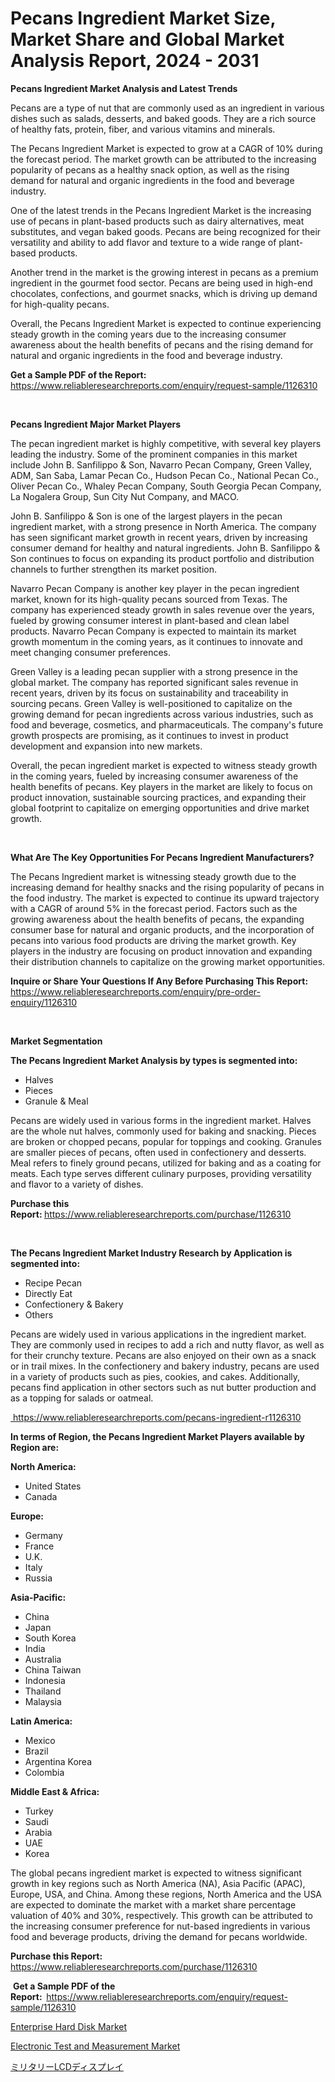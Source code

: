 <p><h1>Pecans Ingredient Market Size, Market Share and Global Market Analysis Report, 2024 - 2031</h1></p><p><strong>Pecans Ingredient Market Analysis and Latest Trends</strong></p>
<p><p>Pecans are a type of nut that are commonly used as an ingredient in various dishes such as salads, desserts, and baked goods. They are a rich source of healthy fats, protein, fiber, and various vitamins and minerals.</p><p>The Pecans Ingredient Market is expected to grow at a CAGR of 10% during the forecast period. The market growth can be attributed to the increasing popularity of pecans as a healthy snack option, as well as the rising demand for natural and organic ingredients in the food and beverage industry.</p><p>One of the latest trends in the Pecans Ingredient Market is the increasing use of pecans in plant-based products such as dairy alternatives, meat substitutes, and vegan baked goods. Pecans are being recognized for their versatility and ability to add flavor and texture to a wide range of plant-based products.</p><p>Another trend in the market is the growing interest in pecans as a premium ingredient in the gourmet food sector. Pecans are being used in high-end chocolates, confections, and gourmet snacks, which is driving up demand for high-quality pecans.</p><p>Overall, the Pecans Ingredient Market is expected to continue experiencing steady growth in the coming years due to the increasing consumer awareness about the health benefits of pecans and the rising demand for natural and organic ingredients in the food and beverage industry.</p></p>
<p><strong>Get a Sample PDF of the Report:&nbsp;</strong> <a href="https://www.reliableresearchreports.com/enquiry/request-sample/1126310">https://www.reliableresearchreports.com/enquiry/request-sample/1126310</a></p>
<p>&nbsp;</p>
<p><strong>Pecans Ingredient Major Market Players</strong></p>
<p><p>The pecan ingredient market is highly competitive, with several key players leading the industry. Some of the prominent companies in this market include John B. Sanfilippo & Son, Navarro Pecan Company, Green Valley, ADM, San Saba, Lamar Pecan Co., Hudson Pecan Co., National Pecan Co., Oliver Pecan Co., Whaley Pecan Company, South Georgia Pecan Company, La Nogalera Group, Sun City Nut Company, and MACO.</p><p>John B. Sanfilippo & Son is one of the largest players in the pecan ingredient market, with a strong presence in North America. The company has seen significant market growth in recent years, driven by increasing consumer demand for healthy and natural ingredients. John B. Sanfilippo & Son continues to focus on expanding its product portfolio and distribution channels to further strengthen its market position.</p><p>Navarro Pecan Company is another key player in the pecan ingredient market, known for its high-quality pecans sourced from Texas. The company has experienced steady growth in sales revenue over the years, fueled by growing consumer interest in plant-based and clean label products. Navarro Pecan Company is expected to maintain its market growth momentum in the coming years, as it continues to innovate and meet changing consumer preferences.</p><p>Green Valley is a leading pecan supplier with a strong presence in the global market. The company has reported significant sales revenue in recent years, driven by its focus on sustainability and traceability in sourcing pecans. Green Valley is well-positioned to capitalize on the growing demand for pecan ingredients across various industries, such as food and beverage, cosmetics, and pharmaceuticals. The company's future growth prospects are promising, as it continues to invest in product development and expansion into new markets. </p><p>Overall, the pecan ingredient market is expected to witness steady growth in the coming years, fueled by increasing consumer awareness of the health benefits of pecans. Key players in the market are likely to focus on product innovation, sustainable sourcing practices, and expanding their global footprint to capitalize on emerging opportunities and drive market growth.</p></p>
<p>&nbsp;</p>
<p><strong>What Are The Key Opportunities For Pecans Ingredient Manufacturers?</strong></p>
<p><p>The Pecans Ingredient market is witnessing steady growth due to the increasing demand for healthy snacks and the rising popularity of pecans in the food industry. The market is expected to continue its upward trajectory with a CAGR of around 5% in the forecast period. Factors such as the growing awareness about the health benefits of pecans, the expanding consumer base for natural and organic products, and the incorporation of pecans into various food products are driving the market growth. Key players in the industry are focusing on product innovation and expanding their distribution channels to capitalize on the growing market opportunities.</p></p>
<p><strong>Inquire or Share Your Questions If Any Before Purchasing This Report:</strong> <a href="https://www.reliableresearchreports.com/enquiry/pre-order-enquiry/1126310">https://www.reliableresearchreports.com/enquiry/pre-order-enquiry/1126310</a></p>
<p>&nbsp;</p>
<p><strong>Market Segmentation</strong></p>
<p><strong>The Pecans Ingredient Market Analysis by types is segmented into:</strong></p>
<p><ul><li>Halves</li><li>Pieces</li><li>Granule & Meal</li></ul></p>
<p><p>Pecans are widely used in various forms in the ingredient market. Halves are the whole nut halves, commonly used for baking and snacking. Pieces are broken or chopped pecans, popular for toppings and cooking. Granules are smaller pieces of pecans, often used in confectionery and desserts. Meal refers to finely ground pecans, utilized for baking and as a coating for meats. Each type serves different culinary purposes, providing versatility and flavor to a variety of dishes.</p></p>
<p><strong>Purchase this Report:&nbsp;</strong><a href="https://www.reliableresearchreports.com/purchase/1126310">https://www.reliableresearchreports.com/purchase/1126310</a></p>
<p>&nbsp;</p>
<p><strong>The Pecans Ingredient Market Industry Research by Application is segmented into:</strong></p>
<p><ul><li>Recipe Pecan</li><li>Directly Eat</li><li>Confectionery & Bakery</li><li>Others</li></ul></p>
<p><p>Pecans are widely used in various applications in the ingredient market. They are commonly used in recipes to add a rich and nutty flavor, as well as for their crunchy texture. Pecans are also enjoyed on their own as a snack or in trail mixes. In the confectionery and bakery industry, pecans are used in a variety of products such as pies, cookies, and cakes. Additionally, pecans find application in other sectors such as nut butter production and as a topping for salads or oatmeal.</p></p>
<p><a href="https://www.reliableresearchreports.com/pecans-ingredient-r1126310">&nbsp;https://www.reliableresearchreports.com/pecans-ingredient-r1126310</a></p>
<p><strong>In terms of Region, the Pecans Ingredient Market Players available by Region are:</strong></p>
<p>
    <p> <strong> North America: </strong>
        <ul>
            <li>United States</li>
            <li>Canada</li>
        </ul>
        </p> 
    <p> <strong> Europe: </strong>
        <ul>
            <li>Germany</li>
            <li>France</li>
            <li>U.K.</li>
            <li>Italy</li>
            <li>Russia</li>
        </ul>
        </p> 
    <p> <strong> Asia-Pacific: </strong>
        <ul>
            <li>China</li>
            <li>Japan</li>
            <li>South Korea</li>
            <li>India</li>
            <li>Australia</li>
            <li>China Taiwan</li>
            <li>Indonesia</li>
            <li>Thailand</li>
            <li>Malaysia</li>
        </ul>
        </p> 
    <p> <strong> Latin America: </strong>
        <ul>
            <li>Mexico</li>
            <li>Brazil</li>
            <li>Argentina Korea</li>
            <li>Colombia</li>
        </ul>
        </p> 
    <p> <strong> Middle East & Africa: </strong>
        <ul>
            <li>Turkey</li>
            <li>Saudi</li>
            <li>Arabia</li>
            <li>UAE</li>
            <li>Korea</li>
        </ul>
    </p>
    </p>
<p><p>The global pecans ingredient market is expected to witness significant growth in key regions such as North America (NA), Asia Pacific (APAC), Europe, USA, and China. Among these regions, North America and the USA are expected to dominate the market with a market share percentage valuation of 40% and 30%, respectively. This growth can be attributed to the increasing consumer preference for nut-based ingredients in various food and beverage products, driving the demand for pecans worldwide.</p></p>
<p><strong>Purchase this Report: </strong><a href="https://www.reliableresearchreports.com/purchase/1126310">https://www.reliableresearchreports.com/purchase/1126310</a></p>
<p>&nbsp;<strong>Get a Sample PDF of the Report:&nbsp;&nbsp;</strong><a href="https://www.reliableresearchreports.com/enquiry/request-sample/1126310">https://www.reliableresearchreports.com/enquiry/request-sample/1126310</a></p>
<p><strong></strong></p>
<p><p><a href="https://github.com/whpnbwim9/Market-Research-Report-List-1/blob/main/enterprise-hard-disk-market.md">Enterprise Hard Disk Market</a></p><p><a href="https://view.publitas.com/reportprime-1/electronic-test-and-measurement-market-outlook-complete-industry-analysis-2024-to-2031/">Electronic Test and Measurement Market</a></p><p><a href="https://medium.com/@opalkilback2023/%E8%BB%8D%E4%BA%8B%E7%94%A8%E3%81%AE%E6%B6%B2%E6%99%B6%E3%83%87%E3%82%A3%E3%82%B9%E3%83%97%E3%83%AC%E3%82%A4%E5%B8%82%E5%A0%B4%E3%81%AE%E8%A6%8F%E6%A8%A1-%E3%82%B7%E3%82%A7%E3%82%A2-%E3%83%88%E3%83%AC%E3%83%B3%E3%83%89%E5%88%86%E6%9E%90%E3%83%AC%E3%83%9D%E3%83%BC%E3%83%88-%E3%82%A8%E3%83%B3%E3%83%89%E3%83%A6%E3%83%BC%E3%82%BA-%E7%A9%BA%E8%BB%8D-%E6%B5%B7%E8%BB%8D-%E9%99%B8%E8%BB%8D-%E5%8E%9F%E6%9D%90%E6%96%99%E5%88%A5-2031%E5%B9%B4%E3%81%BE%E3%81%A7%E3%81%AE%E4%BA%88%E6%B8%AC%E3%81%AB%E3%81%A4%E3%81%84%E3%81%A6-145c1f3cf998">ミリタリーLCDディスプレイ</a></p></p>